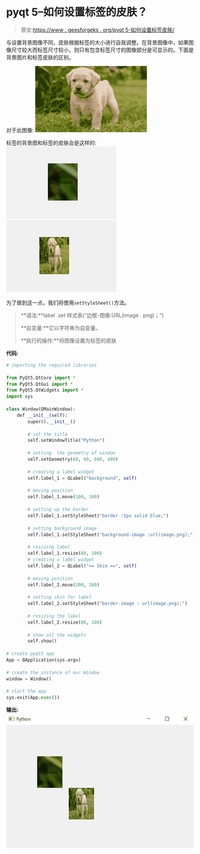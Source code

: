 # pyqt 5–如何设置标签的皮肤？

> 原文:[https://www . geesforgeks . org/pyqt 5-如何设置标签皮肤/](https://www.geeksforgeeks.org/pyqt5-how-to-set-skin-of-label/)

与设置背景图像不同，皮肤根据标签的大小进行自我调整。在背景图像中，如果图像尺寸较大而标签尺寸较小，则只有包含标签尺寸的图像部分是可显示的。下面是背景图片和标签皮肤的区别。

对于此图像:
![](img/1033b9bf8b17433f9a70a3d42b6ad79d.png)

标签的背景图和标签的皮肤会是这样的:
![](img/5b9bc1a417bae66db35b25bb55bc2c69.png) ![](img/8f62cdb0757a18d0a4ce221cef5b9d8b.png)

为了做到这一点，我们将使用`setStyleSheet()`方法。

> **语法:**label .set 样式表(“边框-图像:URL(image . png)；”)
> 
> **自变量:**它以字符串为自变量。
> 
> **执行的操作:**将图像设置为标签的皮肤

**代码:**

```py
# importing the required libraries

from PyQt5.QtCore import * 
from PyQt5.QtGui import * 
from PyQt5.QtWidgets import * 
import sys

class Window(QMainWindow):
    def __init__(self):
        super().__init__()

        # set the title
        self.setWindowTitle("Python")

        # setting  the geometry of window
        self.setGeometry(60, 60, 600, 400)

        # creating a label widget
        self.label_1 = QLabel("background", self)

        # moving position
        self.label_1.move(100, 100)

        # setting up the border
        self.label_1.setStyleSheet("border :5px solid blue;")

        # setting background image
        self.label_1.setStyleSheet("background-image :url(image.png);")

        # resizing label
        self.label_1.resize(80, 100)
        # creating a label widget
        self.label_2 = QLabel("== Skin ==", self)

        # moving position
        self.label_2.move(200, 200)

        # setting skin for label
        self.label_2.setStyleSheet("border-image : url(image.png);")

        # resizing the label
        self.label_2.resize(80, 100)

        # show all the widgets
        self.show()

# create pyqt5 app
App = QApplication(sys.argv)

# create the instance of our Window
window = Window()

# start the app
sys.exit(App.exec())
```

**输出:**
![pyqt-label-image-skin](img/63bb6504b5251491a84fcd9547eaa9f9.png)